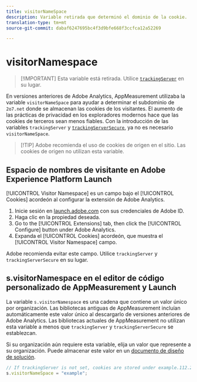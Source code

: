 ```yaml
---
title: visitorNameSpace
description: Variable retirada que determinó el dominio de la cookie.
translation-type: tm+mt
source-git-commit: dabaf6247695bc4f3d9bfe668f3ccfca12a52269

---
```



# visitorNamespace

>[!IMPORTANT] Esta variable está retirada. Utilice [`trackingServer`](trackingserver.md) en su lugar.

En versiones anteriores de Adobe Analytics, AppMeasurement utilizaba la variable `visitorNameSpace` para ayudar a determinar el subdominio de `2o7.net` donde se almacenan las cookies de los visitantes. El aumento de las prácticas de privacidad en los exploradores modernos hace que las cookies de terceros sean menos fiables. Con la introducción de las variables `trackingServer` y [`trackingServerSecure`](trackingserversecure.md), ya no es necesario `visitorNameSpace`.

>[!TIP] Adobe recomienda el uso de cookies de origen en el sitio. Las cookies de origen no utilizan esta variable.

## Espacio de nombres de visitante en Adobe Experience Platform Launch

[!UICONTROL Visitor Namespace] es un campo bajo el [!UICONTROL Cookies] acordeón al configurar la extensión de Adobe Analytics.

1. Inicie sesión en [launch.adobe.com](https://launch.adobe.com) con sus credenciales de Adobe ID.
2. Haga clic en la propiedad deseada.
3. Go to the [!UICONTROL Extensions] tab, then click the [!UICONTROL Configure] button under Adobe Analytics.
4. Expanda el [!UICONTROL Cookies] acordeón, que muestra el [!UICONTROL Visitor Namespace] campo.

Adobe recomienda evitar este campo. Utilice `trackingServer` y `trackingServerSecure` en su lugar.

## s.visitorNamespace en el editor de código personalizado de AppMeasurement y Launch

La variable `s.visitorNamespace` es una cadena que contiene un valor único por organización. Las bibliotecas antiguas de AppMeasurement incluían automáticamente este valor único al descargarlo de versiones anteriores de Adobe Analytics. Las bibliotecas actuales de AppMeasurement no utilizan esta variable a menos que `trackingServer` y `trackingServerSecure` se establezcan.

Si su organización aún requiere esta variable, elija un valor que represente a su organización. Puede almacenar este valor en un [documento de diseño de solución](../../prepare/solution-design.md).

```js
// If trackingServer is not set, cookies are stored under example.112.2o7.net
s.visitorNameSpace = "example";
```
